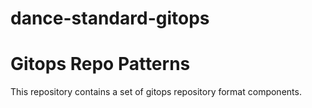 # dance-standard-gitops

# Gitops Repo Patterns

This repository contains a set of gitops repository format components.

